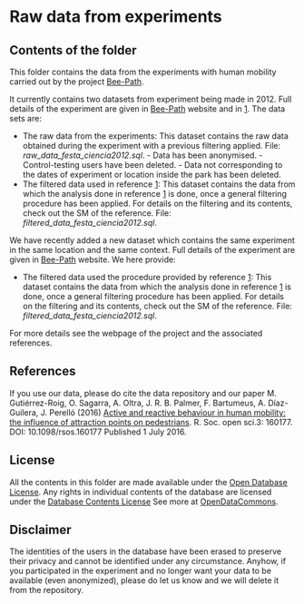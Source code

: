 Raw data from experiments
====================

## Contents of the folder

This folder contains the data from the experiments with human mobility carried out by the project [Bee-Path](http://bee-path.net/?lang=en).

It currently contains two datasets from experiment being made in 2012. Full details of the experiment are given in [Bee-Path](http://bee-path.net/?lang=en) website and in [1](http://dx.doi.org/10.1098/rsos.160177). The data sets are:

  - The raw data from the experiments: This dataset contains the raw data obtained during the experiment with a previous filtering applied. File: *raw_data_festa_ciencia2012.sql*.
		- Data has been anonymised.
		- Control-testing users have been deleted.
		- Data not corresponding to the dates of experiment or location inside the park has been deleted.
  - The filtered data used in reference [1](http://dx.doi.org/10.1098/rsos.160177): This dataset contains the data from which the analysis done in reference [1](http://dx.doi.org/10.1098/rsos.160177) is done, once a general filtering procedure has been applied. For details on the filtering and its contents, check out the SM of the reference. File: *filtered_data_festa_ciencia2012.sql*.
  
We have recently added a new dataset which contains the same experiment in the same location and the same context. Full details of the experiment are given in [Bee-Path](http://bee-path.net/?lang=en) website. We here provide:

  - The filtered data used the procedure provided by reference [1](http://dx.doi.org/10.1098/rsos.160177): This dataset contains the data from which the analysis done in reference [1](http://dx.doi.org/10.1098/rsos.160177) is done, once a general filtering procedure has been applied. For details on the filtering and its contents, check out the SM of the reference. File: *filtered_data_festa_ciencia2012.sql*.

For more details see the webpage of the project and the associated references.

## References

If you use our data, please do cite the data repository and our paper M. Gutiérrez-Roig, O. Sagarra, A. Oltra, J. R. B. Palmer, F. Bartumeus, A. Díaz-Guilera, J. Perelló (2016) [Active and reactive behaviour in human mobility: the influence of attraction points on pedestrians](http://dx.doi.org/10.1098/rsos.160177). R. Soc. open sci.3: 160177. DOI: 10.1098/rsos.160177 Published 1 July 2016. 



## License

All the contents in this folder are made available under the [Open Database License](http://opendatacommons.org/licenses/odbl/1.0/).
Any rights in individual contents of the database are licensed under the [Database Contents License](http://opendatacommons.org/licenses/dbcl/1.0/)
See more at [OpenDataCommons](http://opendatacommons.org/licenses/odbl/#sthash.u3haIssr.dpuf).

## Disclaimer

The identities of the users in the database have been erased to preserve their privacy and cannot be identified under any circumstance. Anyhow, if you participated in the experiment and no longer want your data to be available (even anonymized), please do let us know and we will delete it from the repository.

